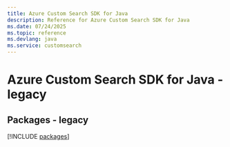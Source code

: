 ```yaml
---
title: Azure Custom Search SDK for Java
description: Reference for Azure Custom Search SDK for Java
ms.date: 07/24/2025
ms.topic: reference
ms.devlang: java
ms.service: customsearch
---
```

# Azure Custom Search SDK for Java - legacy
## Packages - legacy
[!INCLUDE [packages](custom-search-index.md)]